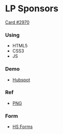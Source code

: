 # LP Sponsors 

[Card #2970](https://trello.com/c/X18eQmf5/2970-next-lp-patrocinador)

### Using
* HTML5
* CSS3
* JS

### Demo
* [Hubspot](https://recorrencia.superlogica.com/lp-patrocinadores)

### Ref
* [PNG](./ref/ref.png)

### Form
* [HS Forms](https://share.hsforms.com/1EUKAl5MBRguZ_XAXaxkSXQ220e4)